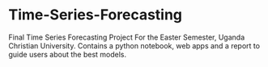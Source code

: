 # Time-Series-Forecasting
Final Time Series Forecasting Project For the Easter Semester, Uganda Christian University.
Contains a python notebook, web apps and a report to guide users about the best models.

